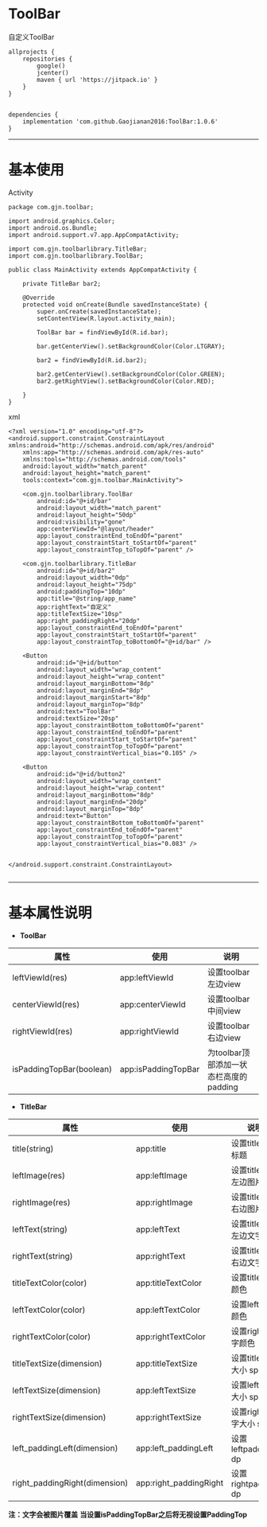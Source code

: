 # ToolBar
自定义ToolBar

```
allprojects {
    repositories {
        google()
        jcenter()
        maven { url 'https://jitpack.io' }
    }
}


dependencies {
    implementation 'com.github.Gaojianan2016:ToolBar:1.0.6'
}
```

------------------------

# 基本使用
Activity

```
package com.gjn.toolbar;

import android.graphics.Color;
import android.os.Bundle;
import android.support.v7.app.AppCompatActivity;

import com.gjn.toolbarlibrary.TitleBar;
import com.gjn.toolbarlibrary.ToolBar;

public class MainActivity extends AppCompatActivity {

    private TitleBar bar2;

    @Override
    protected void onCreate(Bundle savedInstanceState) {
        super.onCreate(savedInstanceState);
        setContentView(R.layout.activity_main);

        ToolBar bar = findViewById(R.id.bar);

        bar.getCenterView().setBackgroundColor(Color.LTGRAY);

        bar2 = findViewById(R.id.bar2);

        bar2.getCenterView().setBackgroundColor(Color.GREEN);
        bar2.getRightView().setBackgroundColor(Color.RED);

    }
}

```

xml

```
<?xml version="1.0" encoding="utf-8"?>
<android.support.constraint.ConstraintLayout xmlns:android="http://schemas.android.com/apk/res/android"
    xmlns:app="http://schemas.android.com/apk/res-auto"
    xmlns:tools="http://schemas.android.com/tools"
    android:layout_width="match_parent"
    android:layout_height="match_parent"
    tools:context="com.gjn.toolbar.MainActivity">

    <com.gjn.toolbarlibrary.ToolBar
        android:id="@+id/bar"
        android:layout_width="match_parent"
        android:layout_height="50dp"
        android:visibility="gone"
        app:centerViewId="@layout/header"
        app:layout_constraintEnd_toEndOf="parent"
        app:layout_constraintStart_toStartOf="parent"
        app:layout_constraintTop_toTopOf="parent" />

    <com.gjn.toolbarlibrary.TitleBar
        android:id="@+id/bar2"
        android:layout_width="0dp"
        android:layout_height="75dp"
        android:paddingTop="10dp"
        app:title="@string/app_name"
        app:rightText="自定义"
        app:titleTextSize="10sp"
        app:right_paddingRight="20dp"
        app:layout_constraintEnd_toEndOf="parent"
        app:layout_constraintStart_toStartOf="parent"
        app:layout_constraintTop_toBottomOf="@+id/bar" />

    <Button
        android:id="@+id/button"
        android:layout_width="wrap_content"
        android:layout_height="wrap_content"
        android:layout_marginBottom="8dp"
        android:layout_marginEnd="8dp"
        android:layout_marginStart="8dp"
        android:layout_marginTop="8dp"
        android:text="ToolBar"
        android:textSize="20sp"
        app:layout_constraintBottom_toBottomOf="parent"
        app:layout_constraintEnd_toEndOf="parent"
        app:layout_constraintStart_toStartOf="parent"
        app:layout_constraintTop_toTopOf="parent"
        app:layout_constraintVertical_bias="0.105" />

    <Button
        android:id="@+id/button2"
        android:layout_width="wrap_content"
        android:layout_height="wrap_content"
        android:layout_marginBottom="8dp"
        android:layout_marginEnd="20dp"
        android:layout_marginTop="8dp"
        android:text="Button"
        app:layout_constraintBottom_toBottomOf="parent"
        app:layout_constraintEnd_toEndOf="parent"
        app:layout_constraintTop_toTopOf="parent"
        app:layout_constraintVertical_bias="0.083" />


</android.support.constraint.ConstraintLayout>


```

---------------------

 # 基本属性说明
- **ToolBar**

|属性|使用|说明|
|-|-|-|
|leftViewId(res)|app:leftViewId|设置toolbar左边view|
|centerViewId(res)|app:centerViewId|设置toolbar中间view|
|rightViewId(res)|app:rightViewId|设置toolbar右边view|
|isPaddingTopBar(boolean)|app:isPaddingTopBar|为toolbar顶部添加一状态栏高度的padding|

- **TitleBar**

|属性|使用|说明|
|-|-|-|
|title(string)|app:title|设置titlebar标题|
|leftImage(res)|app:leftImage|设置titlebar左边图片|
|rightImage(res)|app:rightImage|设置titlebar右边图片|
|leftText(string)|app:leftText|设置titlebar左边文字|
|rightText(string)|app:rightText|设置titlebar右边文字|
|titleTextColor(color)|app:titleTextColor|设置title文字颜色|
|leftTextColor(color)|app:leftTextColor|设置left文字颜色|
|rightTextColor(color)|app:rightTextColor|设置right文字颜色|
|titleTextSize(dimension)|app:titleTextSize|设置title文字大小 sp|
|leftTextSize(dimension)|app:leftTextSize|设置left文字大小 sp|
|rightTextSize(dimension)|app:rightTextSize|设置right文字大小 sp|
|left_paddingLeft(dimension)|app:left_paddingLeft|设置leftpadding dp|
|right_paddingRight(dimension)|app:right_paddingRight|设置rightpadding dp|

**注：文字会被图片覆盖**
**当设置isPaddingTopBar之后将无视设置PaddingTop**

